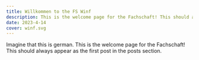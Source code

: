 ```yaml
---
title: Willkommen to the FS Winf
description: This is the welcome page for the Fachschaft! This should always appear as the first post in the posts section.
date: 2023-4-14
cover: winf.svg
---
```


Imagine that this is german.
This is the welcome page for the Fachschaft! This should always appear as the first post in the posts section.
